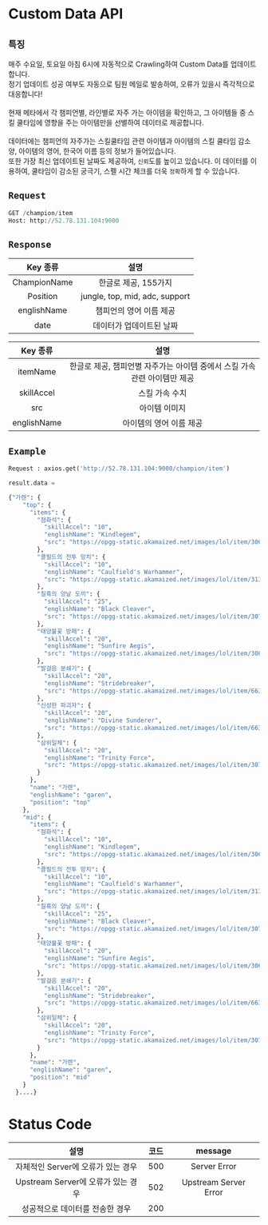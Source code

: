 # Custom Data API

## `특징`

매주 수요일, 토요일 아침 6시에 자동적으로 Crawling하여 Custom Data를 업데이트합니다.<br/>
정기 업데이트 성공 여부도 자동으로 팀원 메일로 발송하여, 오류가 있을시 즉각적으로 대응합니다!<br/>
<br/>
현재 메타에서 각 챔피언별, 라인별로 자주 가는 아이템을 확인하고, 그 아이템들 중 스킬 쿨타임에 영향을 주는 아이템만을 선별하여 데이터로 제공합니다.<br/>
<br/>
데이터에는 챔피언의 자주가는 스킬쿨타임 관련 아이템과 아이템의 스킬 쿨타임 감소 양, 아이템의 영어, 한국어 이름 등의 정보가 들어있습니다.<br/>
또한 가장 최신 업데이트된 날짜도 제공하여, `신뢰`도를 높이고 있습니다.
이 데이터를 이용하여, 쿨타임이 감소된 궁극기, 스펠 시간 체크를 더욱 `정확`하게 할 수 있습니다.


## `Request`

```python
GET /champion/item
Host: http://52.78.131.104:9000
```

## `Response`


|   Key 종류   |              설명              |
|:------------:|:------------------------------:|
| ChampionName |      한글로 제공, 155가지      |
|   Position   | jungle, top, mid, adc, support |
| englishName  |    챔피언의 영어 이름 제공     |
| date  |    데이터가 업데이트된 날짜     |




| Key 종류 | 설명 |
|:--------:|:----:|
| itemName |   한글로 제공, 챔피언별 자주가는 아이템 중에서 스킬 가속 관련 아이템만 제공  |
|skillAccel |  스킬 가속 수치    |
|src |   아이템 이미지   |
| englishName | 아이템의 영어 이름 제공 |



## `Example`

```python
Request : axios.get('http://52.78.131.104:9000/champion/item')

result.data = 

{"가렌": {
    "top": {
      "items": {
        "점화석": {
          "skillAccel": "10",
          "englishName": "Kindlegem",
          "src": "https://opgg-static.akamaized.net/images/lol/item/3067.png?image=q_auto:best&v=1626880099"
        },
        "콜필드의 전투 망치": {
          "skillAccel": "10",
          "englishName": "Caulfield's Warhammer",
          "src": "https://opgg-static.akamaized.net/images/lol/item/3133.png?image=q_auto:best&v=1626880099"
        },
        "칠흑의 양날 도끼": {
          "skillAccel": "25",
          "englishName": "Black Cleaver",
          "src": "https://opgg-static.akamaized.net/images/lol/item/3071.png?image=q_auto:best&v=1626880099"
        },
        "태양불꽃 방패": {
          "skillAccel": "20",
          "englishName": "Sunfire Aegis",
          "src": "https://opgg-static.akamaized.net/images/lol/item/3068.png?image=q_auto:best&v=1626880099"
        },
        "발걸음 분쇄기": {
          "skillAccel": "20",
          "englishName": "Stridebreaker",
          "src": "https://opgg-static.akamaized.net/images/lol/item/6631.png?image=q_auto:best&v=1626880099"
        },
        "신성한 파괴자": {
          "skillAccel": "20",
          "englishName": "Divine Sunderer",
          "src": "https://opgg-static.akamaized.net/images/lol/item/6632.png?image=q_auto:best&v=1626880099"
        },
        "삼위일체": {
          "skillAccel": "20",
          "englishName": "Trinity Force",
          "src": "https://opgg-static.akamaized.net/images/lol/item/3078.png?image=q_auto:best&v=1626880099"
        }
      },
      "name": "가렌",
      "englishName": "garen",
      "position": "top"
    },
    "mid": {
      "items": {
        "점화석": {
          "skillAccel": "10",
          "englishName": "Kindlegem",
          "src": "https://opgg-static.akamaized.net/images/lol/item/3067.png?image=q_auto:best&v=1626880099"
        },
        "콜필드의 전투 망치": {
          "skillAccel": "10",
          "englishName": "Caulfield's Warhammer",
          "src": "https://opgg-static.akamaized.net/images/lol/item/3133.png?image=q_auto:best&v=1626880099"
        },
        "칠흑의 양날 도끼": {
          "skillAccel": "25",
          "englishName": "Black Cleaver",
          "src": "https://opgg-static.akamaized.net/images/lol/item/3071.png?image=q_auto:best&v=1626880099"
        },
        "태양불꽃 방패": {
          "skillAccel": "20",
          "englishName": "Sunfire Aegis",
          "src": "https://opgg-static.akamaized.net/images/lol/item/3068.png?image=q_auto:best&v=1626880099"
        },
        "발걸음 분쇄기": {
          "skillAccel": "20",
          "englishName": "Stridebreaker",
          "src": "https://opgg-static.akamaized.net/images/lol/item/6631.png?image=q_auto:best&v=1626880099"
        },
        "삼위일체": {
          "skillAccel": "20",
          "englishName": "Trinity Force",
          "src": "https://opgg-static.akamaized.net/images/lol/item/3078.png?image=q_auto:best&v=1626880099"
        }
      },
      "name": "가렌",
      "englishName": "garen",
      "position": "mid"
    }
  }....}
```

# Status Code


|               설명                | 코드 |      message      |
|:---------------------------------:|:----:|:-----------------:|
|자체적인 Server에 오류가 있는 경우|    500  |  Server Error     |
|Upstream Server에 오류가 있는 경우 | 502 |  Upstream Server Error  |
|   성공적으로 데이터를 전송한 경우   |  200    |                   |

